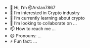 - 👋 Hi, I’m @Arslan7867
- 👀 I’m interested in Crypto industry 
- 🌱 I’m currently learning about crypto
- 💞️ I’m looking to collaborate on ...
- 📫 How to reach me ...
- 😄 Pronouns: ...
- ⚡ Fun fact: ...

<!---
Arslan7867/Arslan7867 is a ✨ special ✨ repository because its `README.md` (this file) appears on your GitHub profile.
You can click the Preview link to take a look at your changes.
--->

